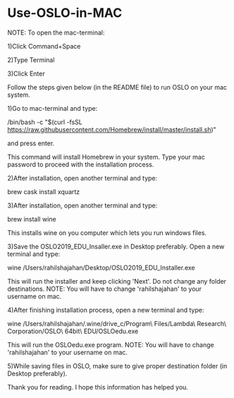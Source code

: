 # Use-OSLO-in-MAC

NOTE: To open the mac-terminal:

1)Click Command+Space

2)Type Terminal

3)Click Enter

Follow the steps given below (in the README file) to run OSLO on your mac system.

1)Go to mac-terminal and type:

/bin/bash -c "$(curl -fsSL https://raw.githubusercontent.com/Homebrew/install/master/install.sh)"

and press enter.

This command will install Homebrew in your system. Type your mac password to proceed with the installation process. 

2)After installation, open another terminal and type:

brew cask install xquartz

3)After installation, open another terminal and type:

brew install wine

This installs wine on you computer which lets you run windows files. 

3)Save the OSLO2019_EDU_Insaller.exe in Desktop preferably. Open a new terminal and type:

wine /Users/rahilshajahan/Desktop/OSLO2019_EDU_Installer.exe 

This will run the installer and keep clicking 'Next'. Do not change any folder destinations. 
NOTE: You will have to change 'rahilshajahan' to your username on mac.

4)After finishing installation process, open a new terminal and type:

wine /Users/rahilshajahan/.wine/drive_c/Program\ Files/Lambda\ Research\ Corporation/OSLO\ 64bit\ EDU/OSLOedu.exe 

This will run the OSLOedu.exe program.
NOTE: You will have to change 'rahilshajahan' to your username on mac.

5)While saving files in OSLO, make sure to give proper destination folder (in Desktop preferably).

Thank you for reading. I hope this information has helped you.
